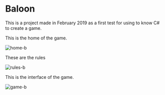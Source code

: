 # Baloon
This is a project made in February 2019 as a first test for using to know C# to create a game.

This is the home of the game.

![home-b](https://user-images.githubusercontent.com/96247758/196718214-3af20cb1-8191-44a6-9c1e-be962ace3ef1.png)

These are the rules

![rules-b](https://user-images.githubusercontent.com/96247758/196718298-b6bc874f-c3f8-4435-9258-770f9b1e66a2.png)

This is the interface of the game.

![game-b](https://user-images.githubusercontent.com/96247758/196718347-ab056db0-726d-497b-919b-16eb234fa91f.png)
